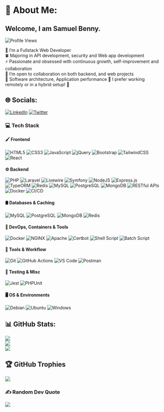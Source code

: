 # 💫 About Me:
## Welcome, I am Samuel Benny.<br>
![Profile Views](https://komarev.com/ghpvc/?username=samsmithkruz&label=Profile%20views&color=0e75b6&style=flat)

🌱 I’m a Fullstack Web Developer<br>
:four_leaf_clover: Majoring in API development, security and Web app development <br>
⚡ Passionate and obsessed with continuous growth, self-improvement and collaboration<br>
👯 I’m open to collaboration on both backend, and web projects<br>
:checkered_flag: Software architecture, Application performance
🤔 I prefer working remotely or in a hybrid setup! 🤩<br>


## 🌐 Socials:
[![LinkedIn](https://img.shields.io/badge/linkedin-%230077B5.svg?style=for-the-badge&logo=linkedin&logoColor=white)](https://www.linkedin.com/in/smithkruz)
[![Twitter](https://img.shields.io/badge/Twitter-%231DA1F2.svg?style=for-the-badge&logo=Twitter&logoColor=white)](https://twitter.com/samsmith_kruz) 

### 💻 Tech Stack

#### 🖌️ Frontend
![HTML5](https://img.shields.io/badge/html5-%23E34F26.svg?style=for-the-badge&logo=html5&logoColor=white)
![CSS3](https://img.shields.io/badge/css3-%231572B6.svg?style=for-the-badge&logo=css3&logoColor=white)
![JavaScript](https://img.shields.io/badge/javascript-%23323330.svg?style=for-the-badge&logo=javascript&logoColor=%23F7DF1E)
![jQuery](https://img.shields.io/badge/jquery-%230769AD.svg?style=for-the-badge&logo=jquery&logoColor=white)
![Bootstrap](https://img.shields.io/badge/bootstrap-%23563D7C.svg?style=for-the-badge&logo=bootstrap&logoColor=white)
![TailwindCSS](https://img.shields.io/badge/tailwindcss-%2338B2AC.svg?style=for-the-badge&logo=tailwind-css&logoColor=white)
![React](https://img.shields.io/badge/react-%2320232a.svg?style=for-the-badge&logo=react&logoColor=%2361DAFB)

#### ⚙️ Backend
![PHP](https://img.shields.io/badge/php-%23777BB4.svg?style=for-the-badge&logo=php&logoColor=white)
![Laravel](https://img.shields.io/badge/laravel-%23FF2D20.svg?style=for-the-badge&logo=laravel&logoColor=white)
![Livewire](https://img.shields.io/badge/livewire-%23FF3C41.svg?style=for-the-badge&logo=laravel&logoColor=white)
![Symfony](https://img.shields.io/badge/symfony-%23000000.svg?style=for-the-badge&logo=symfony&logoColor=white)
![NodeJS](https://img.shields.io/badge/node.js-%2343853D.svg?style=for-the-badge&logo=node.js&logoColor=white)
![Express.js](https://img.shields.io/badge/express.js-%23404d59.svg?style=for-the-badge&logo=express&logoColor=white)
![TypeORM](https://img.shields.io/badge/typeorm-%23cb0000.svg?style=for-the-badge&logo=typescript&logoColor=white)
![Redis](https://img.shields.io/badge/redis-%23DC382D.svg?style=for-the-badge&logo=redis&logoColor=white)
![MySQL](https://img.shields.io/badge/mysql-%2300f.svg?style=for-the-badge&logo=mysql&logoColor=white)
![PostgreSQL](https://img.shields.io/badge/postgresql-%23316192.svg?style=for-the-badge&logo=postgresql&logoColor=white)
![MongoDB](https://img.shields.io/badge/mongodb-%2347A248.svg?style=for-the-badge&logo=mongodb&logoColor=white)
![RESTful APIs](https://img.shields.io/badge/REST-API-%2300ADD8.svg?style=for-the-badge&logo=swagger&logoColor=white)
![Docker](https://img.shields.io/badge/docker-%230db7ed.svg?style=for-the-badge&logo=docker&logoColor=white)
![CI/CD](https://img.shields.io/badge/ci%2Fcd-%23blue.svg?style=for-the-badge&logo=githubactions&logoColor=white)


#### 🛢️ Databases & Caching
![MySQL](https://img.shields.io/badge/mysql-%234479A1.svg?style=for-the-badge&logo=mysql&logoColor=white)
![PostgreSQL](https://img.shields.io/badge/postgresql-%23316192.svg?style=for-the-badge&logo=postgresql&logoColor=white)
![MongoDB](https://img.shields.io/badge/mongodb-%2347A248.svg?style=for-the-badge&logo=mongodb&logoColor=white)
![Redis](https://img.shields.io/badge/redis-%23DD0031.svg?style=for-the-badge&logo=redis&logoColor=white)

#### 🐳 DevOps, Containers & Tools
![Docker](https://img.shields.io/badge/docker-%230db7ed.svg?style=for-the-badge&logo=docker&logoColor=white)
![NGINX](https://img.shields.io/badge/nginx-%23009639.svg?style=for-the-badge&logo=nginx&logoColor=white)
![Apache](https://img.shields.io/badge/apache-%23D42029.svg?style=for-the-badge&logo=apache&logoColor=white)
![Certbot](https://img.shields.io/badge/certbot-%23000000.svg?style=for-the-badge&logo=letsencrypt&logoColor=white)
![Shell Script](https://img.shields.io/badge/shell_script-%23121011.svg?style=for-the-badge&logo=gnu-bash&logoColor=white)
![Batch Script](https://img.shields.io/badge/batch_script-%23000.svg?style=for-the-badge&logo=windows&logoColor=white)

#### 🔧 Tools & Workflow
![Git](https://img.shields.io/badge/git-%23F05033.svg?style=for-the-badge&logo=git&logoColor=white)
![GitHub Actions](https://img.shields.io/badge/github%20actions-%232671E5.svg?style=for-the-badge&logo=githubactions&logoColor=white)
![VS Code](https://img.shields.io/badge/VSCode-%23007ACC.svg?style=for-the-badge&logo=visual-studio-code&logoColor=white)
![Postman](https://img.shields.io/badge/Postman-%23FF6C37.svg?style=for-the-badge&logo=postman&logoColor=white)

#### 🧪 Testing & Misc
![Jest](https://img.shields.io/badge/jest-%23C21325.svg?style=for-the-badge&logo=jest&logoColor=white)
![PHPUnit](https://img.shields.io/badge/phpunit-%23C13D3D.svg?style=for-the-badge&logo=php&logoColor=white)

#### 🖥️ OS & Environments
![Debian](https://img.shields.io/badge/Debian-D70A53?style=for-the-badge&logo=debian&logoColor=white)
![Ubuntu](https://img.shields.io/badge/ubuntu-E95420.svg?style=for-the-badge&logo=ubuntu&logoColor=white)
![Windows](https://img.shields.io/badge/Windows-0078D6?style=for-the-badge&logo=windows&logoColor=white)

## 📊 GitHub Stats:
![](https://github-readme-stats.vercel.app/api?username=samsmithkruz&theme=merko&hide_border=false&include_all_commits=false&count_private=true)<br/>
![](https://github-readme-streak-stats.herokuapp.com/?user=samsmithkruz&theme=merko&hide_border=false)<br/>
![](https://github-readme-stats.vercel.app/api/top-langs/?username=samsmithkruz&theme=merko&hide_border=false&include_all_commits=false&count_private=false&layout=compact)

## 🏆 GitHub Trophies
![](https://github-profile-trophy.vercel.app/?username=samsmithkruz&theme=chalk&no-frame=false&no-bg=true&margin-w=4)

### ✍️ Random Dev Quote
![](https://quotes-github-readme.vercel.app/api?type=horizontal&theme=radical)

